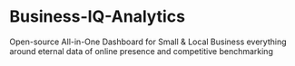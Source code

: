 # Business-IQ-Analytics

Open-source All-in-One Dashboard for Small & Local Business 
everything around eternal data of online presence and competitive benchmarking
